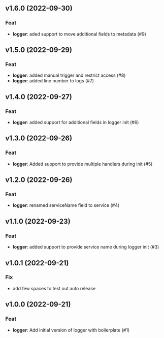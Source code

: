 ## v1.6.0 (2022-09-30)

### Feat

- **logger**: aded support to move additional fields to metadata (#9)

## v1.5.0 (2022-09-29)

### Feat

- **logger**: added manual trigger and restrict access (#8)
- **logger**: added line number to logs (#7)

## v1.4.0 (2022-09-27)

### Feat

- **logger**: added support for additional fields in logger init (#6)

## v1.3.0 (2022-09-26)

### Feat

- **logger**: Added support to provide multiple handlers during init (#5)

## v1.2.0 (2022-09-26)

### Feat

- **logger**: renamed serviceName field to service (#4)

## v1.1.0 (2022-09-23)

### Feat

- **logger**: added support to provide service name during logger init (#3)

## v1.0.1 (2022-09-21)

### Fix

- add few spaces to test out auto release

## v1.0.0 (2022-09-21)

### Feat

- **logger**: Add initial version of logger with boilerplate (#1)
